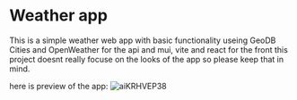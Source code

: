 # Weather app 

This is a simple weather web app with basic functionality useing GeoDB Cities and OpenWeather for the api and mui, vite and react for the front
this project doesnt really focuse on the looks of the app so please keep that in mind.

here is preview of the app:
![aiKRHVEP38](https://github.com/CrazySamuray/my-weather-app/assets/55190464/e665e809-c441-4139-9469-837f6138a657)
